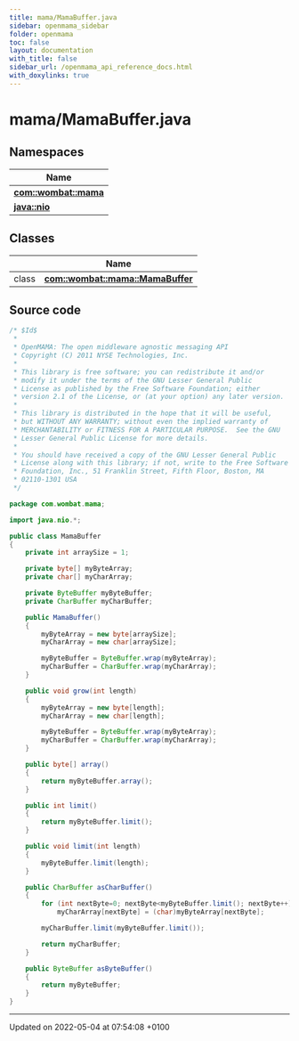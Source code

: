 ```yaml
---
title: mama/MamaBuffer.java
sidebar: openmama_sidebar
folder: openmama
toc: false
layout: documentation
with_title: false
sidebar_url: /openmama_api_reference_docs.html
with_doxylinks: true
---
```


# mama/MamaBuffer.java



## Namespaces

| Name           |
| -------------- |
| **[com::wombat::mama](namespacecom_1_1wombat_1_1mama.html)**  |
| **[java::nio](namespacejava_1_1nio.html)**  |

## Classes

|                | Name           |
| -------------- | -------------- |
| class | **[com::wombat::mama::MamaBuffer](classcom_1_1wombat_1_1mama_1_1MamaBuffer.html)**  |




## Source code

```java
/* $Id$
 *
 * OpenMAMA: The open middleware agnostic messaging API
 * Copyright (C) 2011 NYSE Technologies, Inc.
 *
 * This library is free software; you can redistribute it and/or
 * modify it under the terms of the GNU Lesser General Public
 * License as published by the Free Software Foundation; either
 * version 2.1 of the License, or (at your option) any later version.
 *
 * This library is distributed in the hope that it will be useful,
 * but WITHOUT ANY WARRANTY; without even the implied warranty of
 * MERCHANTABILITY or FITNESS FOR A PARTICULAR PURPOSE.  See the GNU
 * Lesser General Public License for more details.
 *
 * You should have received a copy of the GNU Lesser General Public
 * License along with this library; if not, write to the Free Software
 * Foundation, Inc., 51 Franklin Street, Fifth Floor, Boston, MA
 * 02110-1301 USA
 */

package com.wombat.mama;

import java.nio.*;

public class MamaBuffer
{
    private int arraySize = 1;

    private byte[] myByteArray;
    private char[] myCharArray;

    private ByteBuffer myByteBuffer;
    private CharBuffer myCharBuffer;

    public MamaBuffer()
    {
        myByteArray = new byte[arraySize];
        myCharArray = new char[arraySize];

        myByteBuffer = ByteBuffer.wrap(myByteArray);
        myCharBuffer = CharBuffer.wrap(myCharArray);
    }

    public void grow(int length)
    {
        myByteArray = new byte[length];
        myCharArray = new char[length];

        myByteBuffer = ByteBuffer.wrap(myByteArray);
        myCharBuffer = CharBuffer.wrap(myCharArray);
    }

    public byte[] array()
    {
        return myByteBuffer.array();
    }

    public int limit()
    {
        return myByteBuffer.limit();
    }

    public void limit(int length)
    {
        myByteBuffer.limit(length);
    }

    public CharBuffer asCharBuffer()
    {
        for (int nextByte=0; nextByte<myByteBuffer.limit(); nextByte++)
            myCharArray[nextByte] = (char)myByteArray[nextByte];

        myCharBuffer.limit(myByteBuffer.limit());

        return myCharBuffer;
    }

    public ByteBuffer asByteBuffer()
    {
        return myByteBuffer;
    }
}
```


-------------------------------

Updated on 2022-05-04 at 07:54:08 +0100
